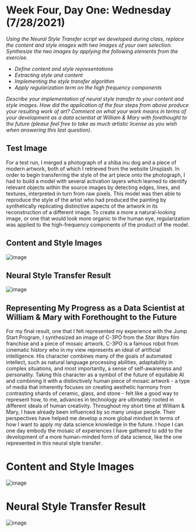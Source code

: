 # Week Four, Day One: Wednesday (7/28/2021)  
*Using the Neural Style Transfer script we developed during class, replace the content and style images with two images of your own selection. Synthesize the two images by applying the following elements from the exercise.* 

- *Define content and style representations*
- *Extracting style and content*
- *Implementing the style transfer algorithm*
- *Apply regularization term on the high frequency components*

*Describe your implementation of neural style transfer to your content and style images. How did the application of the four steps from above produce your resulting work of art?  Comment on what your work means in terms of your development as a data scientist at William & Mary with forethought to the future (please feel free to take as much artistic license as you wish when answering this last question).* 

## Test Image

For a test run, I merged a photograph of a shiba inu dog and a piece of modern artwork, both of which I retrieved from the website Unsplash. In order to begin transferring the style of the art piece onto the photograph, I had to build a model with several activation layers which learned to identify relevant objects within the source images by detecting edges, lines, and textures, interpreted in turn from raw pixels. This model was then able to reproduce the style of the artist who had produced the painting by synthetically replicating distinctive aspects of the artwork in its reconstruction of a different image. To create a more a natural-looking image, or one that would look more organic to the human eye, regularization was applied to the high-frequency components of the product of the model.  

## Content and Style Images
![image](https://user-images.githubusercontent.com/70035366/127523447-e5e0a519-d768-4e84-938d-5e9cab2f37dd.png)

## Neural Style Transfer Result
![image](https://user-images.githubusercontent.com/70035366/127523515-7643be5b-f80d-41a2-9184-aebed58d071a.png)

## Representing My Progress as a Data Scientist at William & Mary with Forethought to the Future

For my final result, one that I felt represented my experience with the Jump Start Program, I synthesized an image of C-3PO from the *Star Wars* film franchise and a piece of mosaic artwork. C-3PO is a famous robot from cinematic history who in my view represents an ideal of artificial intelligence. His character combines many of the goals of automated intellect, such as natural language processing abilities, adaptability in complex situations, and most importantly, a sense of self-awareness and personality. Taking this character as a symbol of the future of equitable AI and combining it with a distinctively human piece of mosaic artwork - a type of media that inherently focuses on creating aesthetic harmony from contrasting shards of ceramic, glass, and stone - felt like a good way to represent how, to me, advances in technology are ultimately rooted in different ideals of human creativity. Throughout my short time at William & Mary, I have already been influenced by so many unique people. Their perspectives have helped me develop a more global mindset in terms of how I want to apply my data science knowledge in the future. I hope I can one day embody the mosaic of experiences I have gathered to add to the development of a more human-minded form of data science, like the one represented in this neural style transfer. 

# Content and Style Images
![image](https://user-images.githubusercontent.com/70035366/129081358-a7357c3f-5d0b-43f2-b7af-7549c8997e50.png)

# Neural Style Transfer Result
![image](https://user-images.githubusercontent.com/70035366/129081395-5515f72d-0033-4ba1-9e08-a603d3787ecc.png)
